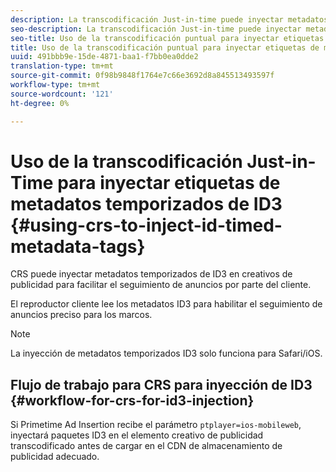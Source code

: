 ```yaml
---
description: La transcodificación Just-in-time puede inyectar metadatos temporizados de ID3 en elementos creativos publicitarios para facilitar el seguimiento de anuncios por parte del cliente.
seo-description: La transcodificación Just-in-time puede inyectar metadatos temporizados de ID3 en formato HLS y creativos para facilitar el seguimiento de anuncios por parte del cliente.
seo-title: Uso de la transcodificación puntual para inyectar etiquetas de metadatos temporizados ID3
title: Uso de la transcodificación puntual para inyectar etiquetas de metadatos temporizados ID3
uuid: 491bbb9e-15de-4871-baa1-f7bb0ea0dde2
translation-type: tm+mt
source-git-commit: 0f98b9848f1764e7c66e3692d8a845513493597f
workflow-type: tm+mt
source-wordcount: '121'
ht-degree: 0%

---
```



# Uso de la transcodificación Just-in-Time para inyectar etiquetas de metadatos temporizados de ID3 {#using-crs-to-inject-id-timed-metadata-tags}

CRS puede inyectar metadatos temporizados de ID3 en creativos de publicidad para facilitar el seguimiento de anuncios por parte del cliente.

El reproductor cliente lee los metadatos ID3 para habilitar el seguimiento de anuncios preciso para los marcos.

>[!NOTE]
>
>La inyección de metadatos temporizados ID3 solo funciona para Safari/iOS.

## Flujo de trabajo para CRS para inyección de ID3 {#workflow-for-crs-for-id3-injection}

Si Primetime Ad Insertion recibe el parámetro `ptplayer=ios-mobileweb`, inyectará paquetes ID3 en el elemento creativo de publicidad transcodificado antes de cargar en el CDN de almacenamiento de publicidad adecuado.
